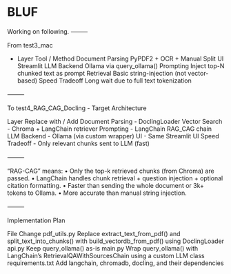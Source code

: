 
# BLUF

Working on following.
⸻

From test3_mac
- Layer	Tool / Method
  Document Parsing	PyPDF2 + OCR + Manual Split
  UI	Streamlit
  LLM Backend	Ollama via query_ollama()
  Prompting	Inject top-N chunked text as prompt
  Retrieval	Basic string-injection (not vector-based)
  Speed Tradeoff	Long wait due to full text tokenization


⸻

To test4_RAG_CAG_Docling - Target Architecture

Layer	Replace with / Add
Document Parsing	-  DoclingLoader
Vector Search	-  Chroma + LangChain retriever
Prompting	-  LangChain RAG_CAG chain
LLM Backend	 - Ollama (via custom wrapper)
UI	-  Same Streamlit UI
Speed Tradeoff	-  Only relevant chunks sent to LLM (fast)


⸻

“RAG-CAG” means:
	•	Only the top-k retrieved chunks (from Chroma) are passed.
	•	LangChain handles chunk retrieval + question injection + optional citation formatting.
	•	Faster than sending the whole document or 3k+ tokens to Ollama.
	•	More accurate than manual string injection.

⸻

Implementation Plan

File	Change
pdf_utils.py	Replace extract_text_from_pdf() and split_text_into_chunks() with build_vectordb_from_pdf() using DoclingLoader
api.py	Keep query_ollama() as-is
main.py	Wrap query_ollama() with LangChain’s RetrievalQAWithSourcesChain using a custom LLM class
requirements.txt	Add langchain, chromadb, docling, and their dependencies

